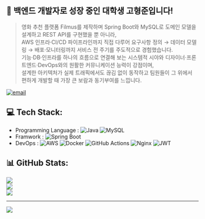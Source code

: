 ## 💫 백엔드 개발자로 성장 중인 대학생 고형준입니다!
> 영화 추천 플랫폼 Filmus를 제작하며 Spring Boot와 MySQL로 도메인 모델을 설계하고 REST API를 구현했을 뿐 아니라,  
> AWS 인프라·CI/CD 파이프라인까지 직접 다루어 요구사항 정의 → 데이터 모델링 → 배포·모니터링까지 서비스 전 주기를 주도적으로 경험했습니다.  
> 기능·DB·인프라를 하나의 흐름으로 연결해 보는 시스템적 시야와 디자이너·프론트엔드·DevOps와의 원활한 커뮤니케이션 능력이 강점이며,  
> 설계한 아키텍처가 실제 트래픽에서도 끊김 없이 동작하고 팀원들이 그 위에서 편하게 개발할 때 가장 큰 보람과 동기부여를 느낍니다.

[![email](https://img.shields.io/badge/Email-D14836?logo=gmail&logoColor=white)](mailto:taco9590@gmail.com) 

## 💻 Tech Stack:
- Programming Language : ![Java](https://img.shields.io/badge/java-%23ED8B00.svg?style=for-the-badge&logo=openjdk&logoColor=white) ![MySQL](https://img.shields.io/badge/mysql-4479A1.svg?style=for-the-badge&logo=mysql&logoColor=white) 
- Framwork : ![Spring Boot](https://img.shields.io/badge/spring%20boot-%236DB33F.svg?style=for-the-badge&logo=springboot&logoColor=white) 
- DevOps : ![AWS](https://img.shields.io/badge/AWS-%23FF9900.svg?style=for-the-badge&logo=amazon-aws&logoColor=white) ![Docker](https://img.shields.io/badge/docker-%230db7ed.svg?style=for-the-badge&logo=docker&logoColor=white) ![GitHub Actions](https://img.shields.io/badge/github%20actions-%232671E5.svg?style=for-the-badge&logo=githubactions&logoColor=white) ![Nginx](https://img.shields.io/badge/nginx-%23009639.svg?style=for-the-badge&logo=nginx&logoColor=white) ![JWT](https://img.shields.io/badge/JWT-black?style=for-the-badge&logo=JSON%20web%20tokens)

## 📊 GitHub Stats:
![](https://github-readme-stats.vercel.app/api?username=taco-recipe&theme=default_repocard&hide_border=false&include_all_commits=false&count_private=false)<br/>
![](https://nirzak-streak-stats.vercel.app/?user=taco-recipe&theme=default_repocard&hide_border=false)<br/>
![](https://github-readme-stats.vercel.app/api/top-langs/?username=taco-recipe&theme=default_repocard&hide_border=false&include_all_commits=false&count_private=false&layout=compact)

---
[![](https://visitcount.itsvg.in/api?id=taco-recipe&icon=0&color=0)](https://visitcount.itsvg.in)

<!-- Proudly created with GPRM ( https://gprm.itsvg.in ) -->
